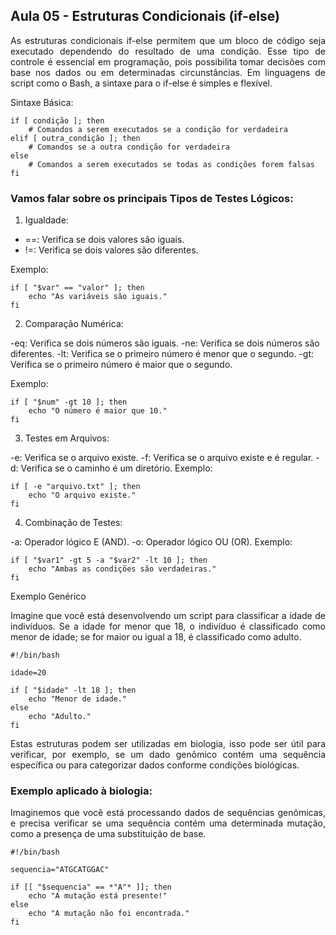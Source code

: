 ## Aula 05 - Estruturas Condicionais (if-else)
<p align="justify">As estruturas condicionais if-else permitem que um bloco de código seja executado dependendo do resultado de uma condição. Esse tipo de controle é essencial em programação, pois possibilita tomar decisões com base nos dados ou em determinadas circunstâncias. Em linguagens de script como o Bash, a sintaxe para o if-else é simples e flexível.</p>

Sintaxe Básica:

```
if [ condição ]; then
    # Comandos a serem executados se a condição for verdadeira
elif [ outra_condição ]; then
    # Comandos se a outra condição for verdadeira
else
    # Comandos a serem executados se todas as condições forem falsas
fi
```
### Vamos falar sobre os principais Tipos de Testes Lógicos:
1. Igualdade:

- ==: Verifica se dois valores são iguais.
- !=: Verifica se dois valores são diferentes.
  
Exemplo:

```
if [ "$var" == "valor" ]; then
    echo "As variáveis são iguais."
fi
```
2. Comparação Numérica:

-eq: Verifica se dois números são iguais.
-ne: Verifica se dois números são diferentes.
-lt: Verifica se o primeiro número é menor que o segundo.
-gt: Verifica se o primeiro número é maior que o segundo.

Exemplo:

```
if [ "$num" -gt 10 ]; then
    echo "O número é maior que 10."
fi
```
3. Testes em Arquivos:

-e: Verifica se o arquivo existe.
-f: Verifica se o arquivo existe e é regular.
-d: Verifica se o caminho é um diretório.
Exemplo:

```
if [ -e "arquivo.txt" ]; then
    echo "O arquivo existe."
fi
```
4. Combinação de Testes:

-a: Operador lógico E (AND).
-o: Operador lógico OU (OR).
Exemplo:
```
if [ "$var1" -gt 5 -a "$var2" -lt 10 ]; then
    echo "Ambas as condições são verdadeiras."
fi
```
Exemplo Genérico
<p align="justify">Imagine que você está desenvolvendo um script para classificar a idade de indivíduos. Se a idade for menor que 18, o indivíduo é classificado como menor de idade; se for maior ou igual a 18, é classificado como adulto.</p>

```
#!/bin/bash

idade=20

if [ "$idade" -lt 18 ]; then
    echo "Menor de idade."
else
    echo "Adulto."
fi
```

<p align="justify">Estas estruturas podem ser utilizadas em biologia, isso pode ser útil para verificar, por exemplo, se um dado genômico contém uma sequência específica ou para categorizar dados conforme condições biológicas.</p>

### Exemplo aplicado à biologia:
<p align="justify">Imaginemos que você está processando dados de sequências genômicas, e precisa verificar se uma sequência contém uma determinada mutação, como a presença de uma substituição de base.</p>

```
#!/bin/bash

sequencia="ATGCATGGAC"

if [[ "$sequencia" == *"A"* ]]; then
    echo "A mutação está presente!"
else
    echo "A mutação não foi encontrada."
fi
```
